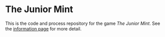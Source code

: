 # The Junior Mint

This is the code and process repository for the game *The Junior Mint*. See the [information page](info/) for more detail.
